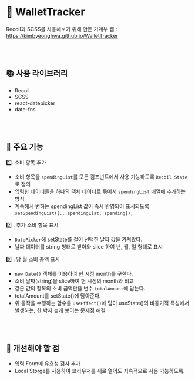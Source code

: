 # 💸 WalletTracker

Recoil과 SCSS를 사용해보기 위해 만든 가계부 웹
: https://kimbyeonghwa.github.io/WalletTracker

<br>
<br>

## 📚 사용 라이브러리

- Recoil
- SCSS
- react-datepicker
- date-fns

<br>
<br>

## 📐 주요 기능

1️⃣. 소비 항목 추가

- 소비 항목을 `spendingList`를 모든 컴포넌트에서 사용 가능하도록 `Recoil State`로 정의
- 입력한 데이터들을 하나의 객체 데이터로 묶어서 `spendingList` 배열에 추가하는 방식
- 계속해서 변하는 spendingList 값이 즉시 반영되어 표시되도록<br>
  `setSpendingList([...spendingList, spending]);`
  <br>

2️⃣ . 추가 소비 항목 표시

- `DatePicker`에 setState를 걸어 선택한 날짜 값을 가져왔다.
- 날짜 데이터를 string 형태로 받아와 slice 하여 년, 월, 일 형태로 표시
  <br>

3️⃣ . 당 월 소비 총액 표시

- `new Date()` 객체를 이용하여 현 시점 month를 구한다.
- 소비 날짜(string)을 slice하여 현 시점의 month와 비교
- 같은 값의 항목의 소비 금액만을 변수 `totalAmount`에 담는다.
- totalAmount를 setState()에 담아준다.
- 위 동작을 수행하는 함수를 `useEffect()`에 담아 useState()의 비동기적 특성에서 발생하는, 한 박자 늦게 보이는 문제점 해결

 <br>
 <br>

## 🔧 개선해야 할 점

- 입력 Form에 유효성 검사 추가
- Local Storge를 사용하여 브라우저를 새로 열어도 지속적으로 사용 가능하도록.

